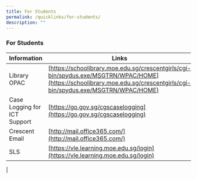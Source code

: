 ```yaml
---
title: For Students
permalink: /quicklinks/for-students/
description: ""
---
```

### **For Students**

| Information | Links |
|---|---|
| Library OPAC | [https://schoolibrary.moe.edu.sg/crescentgirls/cgi-bin/spydus.exe/MSGTRN/WPAC/HOME](https://schoolibrary.moe.edu.sg/crescentgirls/cgi-bin/spydus.exe/MSGTRN/WPAC/HOME) |
| Case Logging for ICT Support | [https://go.gov.sg/cgscaselogging](https://go.gov.sg/cgscaselogging) |
| Crescent Email | [http://mail.office365.com/](http://mail.office365.com/)  |
| SLS | [https://vle.learning.moe.edu.sg/login](https://vle.learning.moe.edu.sg/login) |
|